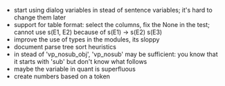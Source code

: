 * start using dialog variables in stead of sentence variables; it's hard to change them later
* support for table format: select the columns, fix the None in the test; cannot use s(E1, E2) because of s(E1) -> s(E2) s(E3)
* improve the use of types in the modules, its sloppy
* document parse tree sort heuristics
* in stead of 'vp_nosub_obj', 'vp_nosub' may be sufficient: you know that it starts with 'sub' but don't know what follows
* maybe the variable in quant is superfluous
* create numbers based on a token
